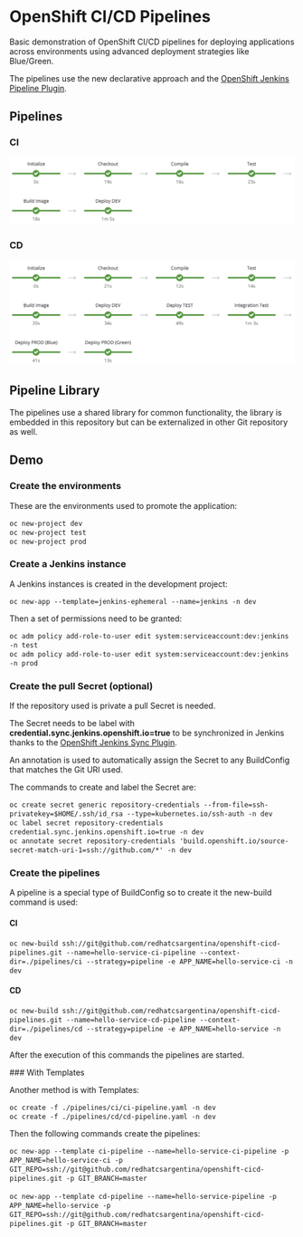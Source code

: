 # OpenShift CI/CD Pipelines

Basic demonstration of OpenShift CI/CD pipelines for deploying applications across environments using advanced deployment strategies like Blue/Green.

The pipelines use the new declarative approach and the [OpenShift Jenkins Pipeline Plugin](https://github.com/openshift/jenkins-client-plugin).

## Pipelines

### CI

![CI](./demo/images/pipeline-ci.png)

### CD

![CD](./demo/images/pipeline-cd.png)

## Pipeline Library

The pipelines use a shared library for common functionality, the library is embedded in this repository but can be externalized in other Git repository as well.

## Demo

### Create the environments

These are the environments used to promote the application:

    oc new-project dev
    oc new-project test
    oc new-project prod
    
### Create a Jenkins instance

A Jenkins instances is created in the development project:

    oc new-app --template=jenkins-ephemeral --name=jenkins -n dev

Then a set of permissions need to be granted:

    oc adm policy add-role-to-user edit system:serviceaccount:dev:jenkins -n test
    oc adm policy add-role-to-user edit system:serviceaccount:dev:jenkins -n prod

### Create the pull Secret (optional)

If the repository used is private a pull Secret is needed.

The Secret needs to be label with **credential.sync.jenkins.openshift.io=true** to be synchronized in Jenkins thanks to the [OpenShift Jenkins Sync Plugin](https://github.com/openshift/jenkins-sync-plugin). 

An annotation is used to automatically assign the Secret to any BuildConfig that matches the Git URI used.

The commands to create and label the Secret are:

    oc create secret generic repository-credentials --from-file=ssh-privatekey=$HOME/.ssh/id_rsa --type=kubernetes.io/ssh-auth -n dev
    oc label secret repository-credentials credential.sync.jenkins.openshift.io=true -n dev
    oc annotate secret repository-credentials 'build.openshift.io/source-secret-match-uri-1=ssh://github.com/*' -n dev

### Create the pipelines

A pipeline is a special type of BuildConfig so to create it the new-build command is used:

#### CI 

    oc new-build ssh://git@github.com/redhatcsargentina/openshift-cicd-pipelines.git --name=hello-service-ci-pipeline --context-dir=./pipelines/ci --strategy=pipeline -e APP_NAME=hello-service-ci -n dev
    
#### CD

    oc new-build ssh://git@github.com/redhatcsargentina/openshift-cicd-pipelines.git --name=hello-service-cd-pipeline --context-dir=./pipelines/cd --strategy=pipeline -e APP_NAME=hello-service -n dev

After the execution of this commands the pipelines are started.

### With Templates

Another method is with Templates:

    oc create -f ./pipelines/ci/ci-pipeline.yaml -n dev
    oc create -f ./pipelines/cd/cd-pipeline.yaml -n dev

Then the following commands create the pipelines:

    oc new-app --template ci-pipeline --name=hello-service-ci-pipeline -p APP_NAME=hello-service-ci -p GIT_REPO=ssh://git@github.com/redhatcsargentina/openshift-cicd-pipelines.git -p GIT_BRANCH=master

    oc new-app --template cd-pipeline --name=hello-service-pipeline -p APP_NAME=hello-service -p GIT_REPO=ssh://git@github.com/redhatcsargentina/openshift-cicd-pipelines.git -p GIT_BRANCH=master